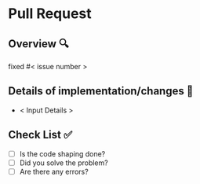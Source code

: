 # Pull Request
## Overview :mag:
fixed #< issue number >

## Details of implementation/changes :speech_balloon:

* < Input Details >

## Check List :white_check_mark:
- [ ] Is the code shaping done?
- [ ] Did you solve the problem?
- [ ] Are there any errors?